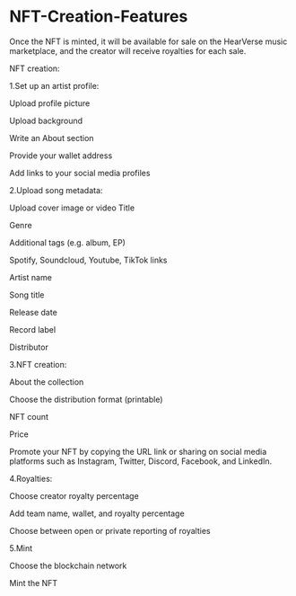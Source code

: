 # NFT-Creation-Features


Once the NFT is minted, it will be available for sale on the HearVerse music marketplace, and the creator will receive royalties for each sale.

NFT creation:

1.Set up an artist profile:

Upload profile picture

Upload background

Write an About section

Provide your wallet address

Add links to your social media profiles


2.Upload song metadata:

Upload cover image or video
Title

Genre

Additional tags (e.g. album, EP)

Spotify, Soundcloud, Youtube, TikTok links

Artist name

Song title

Release date

Record label

Distributor


3.NFT creation:

About the collection

Choose the distribution format (printable)

NFT count

Price

Promote your NFT by copying the URL link or sharing on social media platforms such as Instagram, Twitter, Discord, Facebook, and LinkedIn.


4.Royalties:

Choose creator royalty percentage

Add team name, wallet, and royalty percentage

Choose between open or private reporting of royalties


5.Mint

Choose the blockchain network

Mint the NFT
